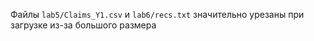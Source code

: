 Файлы `lab5/Claims_Y1.csv` и `lab6/recs.txt` значительно урезаны при загрузке из-за большого размера
